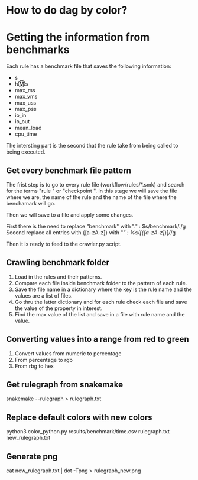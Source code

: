 # How to do dag by color?

# Getting the information from benchmarks

Each rule has a benchmark file that saves the following information:

- s	
- h:m:s
- max_rss
- max_vms
- max_uss
- max_pss
- io_in
- io_out
- mean_load
- cpu_time

The intersting part is the second that the rule take from being called to being executed.

## Get every benchmark file pattern

The frist step is to go to every rule file (workflow/rules/*.smk) and search for the terms "rule " or "checkpoint ". In this stage we will save the file where we are, the name of the rule and the name of the file where the benchamark will go.

Then we will save to a file and apply some changes.

First there is the need to replace "benchmark" with "." : $s/benchmark/./g
Second replace all entries with {[a-zA-z]} with "*" : %s/[{[a-zA-z]*}]*/*/g

Then it is ready to feed to the crawler.py script.

## Crawling benchmark folder
1. Load in the rules and their patterns.
2. Compare each file inside benchmark folder to the pattern of each rule.
3. Save the file name in a dictionary where the key is the rule name and the values are a list of files.
4. Go thru the latter dictionary and for each rule check each file and save the value of the property in interest.
5. Find the max value of the list and save in a file with rule name and the value.

## Converting values into a range from red to green

1. Convert values from numeric to percentage
2. From percentage to rgb
3. From rbg to hex

## Get rulegraph from snakemake
snakemake --rulegraph > rulegraph.txt

## Replace default colors with new colors

python3 color_python.py results/benchmark/time.csv rulegraph.txt new_rulegraph.txt

## Generate png

cat new_rulegraph.txt | dot -Tpng > rulegraph_new.png
